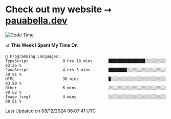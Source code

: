 # Check out my website ⭢ [pauabella.dev](https://pauabella.dev)

<!--START_SECTION:waka-->
![Code Time](http://img.shields.io/badge/Code%20Time-3%2C950%20hrs%202%20mins-blue)

📊 **This Week I Spent My Time On** 

```text
💬 Programming Languages: 
TypeScript               8 hrs 18 mins       ████████████████░░░░░░░░░   63.25 % 
JavaScript               4 hrs 3 mins        ████████░░░░░░░░░░░░░░░░░   30.91 % 
HTML                     30 mins             █░░░░░░░░░░░░░░░░░░░░░░░░   03.89 % 
Other                    6 mins              ░░░░░░░░░░░░░░░░░░░░░░░░░   00.82 % 
Image (svg)              4 mins              ░░░░░░░░░░░░░░░░░░░░░░░░░   00.61 % 
```


 Last Updated on 08/12/2024 06:07:41 UTC
<!--END_SECTION:waka-->
